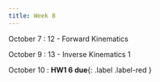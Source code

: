 ```yaml
---
title: Week 8
---
```


October 7
: 12 - Forward Kinematics

October 9
: 13 - Inverse Kinematics 1

October 10
: **HW1 6 due**{: .label .label-red }


